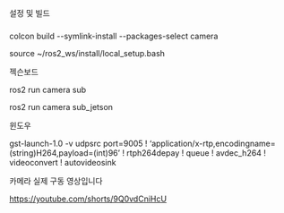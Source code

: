 
설정 및 빌드

###
colcon build --symlink-install --packages-select camera

source ~/ros2_ws/install/local_setup.bash

젝슨보드

ros2 run camera sub

ros2 run camera sub_jetson

윈도우

gst-launch-1.0 -v udpsrc port=9005 ! ‘application/x-rtp,encodingname=(string)H264,payload=(int)96’ ! rtph264depay ! queue ! avdec_h264 ! videoconvert ! autovideosink

카메라 실제 구동 영상입니다

https://youtube.com/shorts/9Q0vdCniHcU
